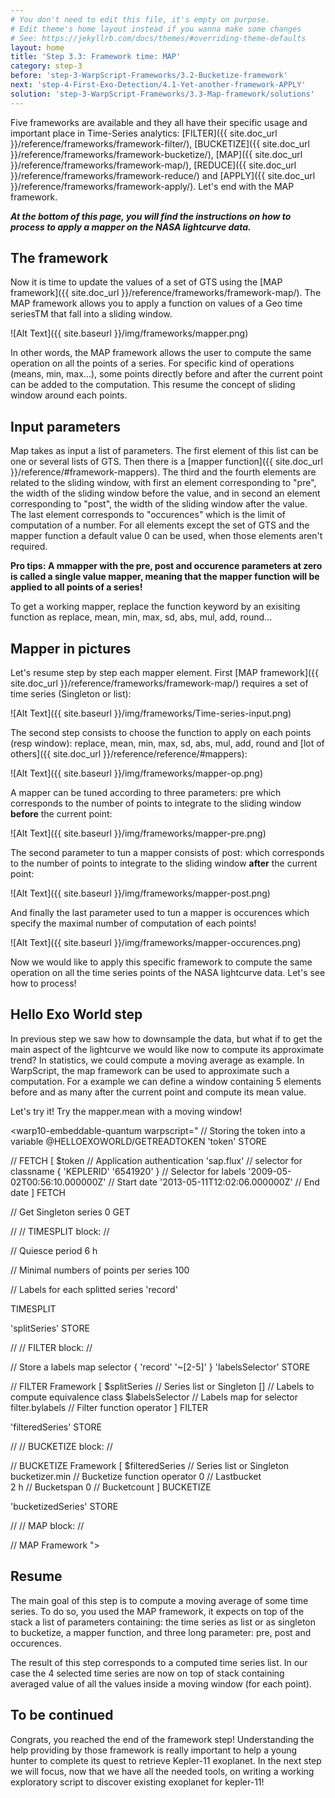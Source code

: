 ```yaml
---
# You don't need to edit this file, it's empty on purpose.
# Edit theme's home layout instead if you wanna make some changes
# See: https://jekyllrb.com/docs/themes/#overriding-theme-defaults
layout: home
title: 'Step 3.3: Framework time: MAP'
category: step-3
before: 'step-3-WarpScript-Frameworks/3.2-Bucketize-framework'
next: 'step-4-First-Exo-Detection/4.1-Yet-another-framework-APPLY'
solution: 'step-3-WarpScript-Frameworks/3.3-Map-framework/solutions'
---
```


Five frameworks are available and they all have their specific usage and important place in Time-Series analytics: [FILTER]({{ site.doc_url }}/reference/frameworks/framework-filter/), [BUCKETIZE]({{ site.doc_url }}/reference/frameworks/framework-bucketize/), [MAP]({{ site.doc_url }}/reference/frameworks/framework-map/), [REDUCE]({{ site.doc_url }}/reference/frameworks/framework-reduce/) and [APPLY]({{ site.doc_url }}/reference/frameworks/framework-apply/). Let's end with the MAP framework.

***At the bottom of this page, you will find the instructions on how to process to apply a mapper on the NASA lightcurve data.***

## The framework

Now it is time to update the values of a set of GTS using the [MAP framework]({{ site.doc_url }}/reference/frameworks/framework-map/). The MAP framework allows you to apply a function on values of a Geo time seriesTM that fall into a sliding window.

![Alt Text]({{ site.baseurl }}/img/frameworks/mapper.png)

In other words, the MAP framework allows the user to compute the same operation on all the points of a series. For specific kind of operations (means, min, max...), some points directly before and after the current point can be added to the computation. This resume the concept of sliding window around each points.

## Input parameters

Map takes as input a list of parameters. The first element of this list can be one or several lists of GTS. Then there is a [mapper function]({{ site.doc_url }}/reference/#framework-mappers). The third and the fourth elements are related to the sliding window, with first an element corresponding to "pre", the width of the sliding window before the value, and in second an element corresponding to "post", the width of the sliding window after the value. The last element corresponds to "occurences" which is the limit of computation of a number. For all elements except the set of GTS and the mapper function a default value 0 can be used, when those elements aren't required.

<warp10-embeddable-quantum warpscript="
// MAP Framework
[
    SWAP                                // Series list or Singleton
    mapper.function                     // Mapper function operator
    0                                   // Pre
    0                                   // Post
    0                                   // Occurence
]
MAP
">
</warp10-embeddable-quantum>

**Pro tips: A mmapper with the pre, post and occurence parameters at zero is called a single value mapper, meaning that the mapper function will be applied to all points of a series!**

To get a working mapper, replace the function keyword by an exisiting function as replace, mean, min, max, sd, abs, mul, add, round...

## Mapper in pictures

Let's resume step by step each mapper element. First [MAP framework]({{ site.doc_url }}/reference/frameworks/framework-map/) requires a set of time series (Singleton or list):

![Alt Text]({{ site.baseurl }}/img/frameworks/Time-series-input.png)

The second step consists to choose the function to apply on each points (resp window): replace, mean, min, max, sd, abs, mul, add, round and [lot of others]({{ site.doc_url }}/reference/reference/#mappers):

![Alt Text]({{ site.baseurl }}/img/frameworks/mapper-op.png)

A mapper can be tuned according to three parameters: pre which corresponds to the number of points to integrate to the sliding window **before** the current point:

![Alt Text]({{ site.baseurl }}/img/frameworks/mapper-pre.png)

The second parameter to tun a mapper consists of post: which corresponds to the number of points to integrate to the sliding window **after** the current point:

![Alt Text]({{ site.baseurl }}/img/frameworks/mapper-post.png)

And finally the last parameter used to tun a mapper is occurences which specify the maximal number of computation of each points!

![Alt Text]({{ site.baseurl }}/img/frameworks/mapper-occurences.png)

Now we would like to apply this specific framework to compute the same operation on all the time series points of the NASA lightcurve data. Let's see how to process!

## Hello Exo World step

In previous step we saw how to downsample the data, but what if to get the main aspect of the lightcurve we would like now to compute its approximate trend? In statistics, we could compute a moving average as example. In WarpScript, the map framework can be used to approximate such a computation. For a example we can define a window containing 5 elements before and as many after the current point and compute its mean value.

Let's try it! Try the mapper.mean with a moving window!

<warp10-embeddable-quantum warpscript="
// Storing the token into a variable
@HELLOEXOWORLD/GETREADTOKEN 'token' STORE 

// FETCH
[ 
    $token                              // Application authentication
    'sap.flux'                          // selector for classname
    { 'KEPLERID' '6541920' }            // Selector for labels
    '2009-05-02T00:56:10.000000Z'       // Start date
    '2013-05-11T12:02:06.000000Z'       // End date
] 
FETCH

// Get Singleton series
0 GET

//
// TIMESPLIT block:
//

// Quiesce period
6 h

// Minimal numbers of points per series 
100

// Labels for each splitted series
'record'

TIMESPLIT

'splitSeries' STORE

//
// FILTER block:
//

// Store a labels map selector
{ 'record' '~[2-5]' } 'labelsSelector' STORE

// FILTER Framework
[
    $splitSeries                    // Series list or Singleton
    []                              // Labels to compute equivalence class
    $labelsSelector                 // Labels map for selector
    filter.bylabels                 // Filter function operator 
]
FILTER

'filteredSeries' STORE

//
// BUCKETIZE block:
//

// BUCKETIZE Framework
[
    $filteredSeries                     // Series list or Singleton
    bucketizer.min                      // Bucketize function operator
    0                                   // Lastbucket 				
    2 h                                 // Bucketspan
    0                                   // Bucketcount
]
BUCKETIZE

'bucketizedSeries' STORE

//
// MAP block:
//

// MAP Framework
">
</warp10-embeddable-quantum>

## Resume

The main goal of this step is to compute a moving average of some time series. To do so, you used the MAP framework, it expects on top of the stack a list of parameters containing: the time series as list or as singleton to bucketize, a mapper function, and three long parameter: pre, post and occurences.

The result of this step corresponds to a computed time series list. In our case the 4 selected time series are now on top of stack containing averaged value of all the values inside a moving window (for each point).

## To be continued

Congrats, you reached the end of the framework step! Understanding the help providing by those framework is really important to help a young hunter to complete its quest to retrieve Kepler-11 exoplanet. In the next step we will focus, now that we have all the needed tools, on writing a working exploratory script to discover existing exoplanet for kepler-11!